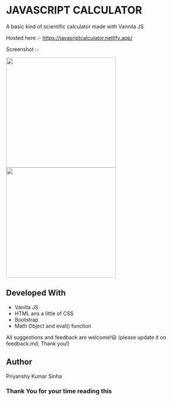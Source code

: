 # JAVASCRIPT CALCULATOR

A basic kind of scientific calculator made with Vannila JS

Hosted here :- https://javasriptcalculator.netlify.app/

Screenshot :-

<img width = "300px" src ="https://github.com/PriyanshuKumarSinha/javascript_calculator/blob/main/project_screenshot_mobile.jpg"></img>
<img width = "300px" src ="https://github.com/PriyanshuKumarSinha/javascript_calculator/blob/main/project_screenshot_mobile.jpg"></img>

## Developed With

- Vanilla JS
- HTML ans a little of CSS
- Bootstrap 
- Math Object and eval() function

All suggestions and feedback are welcome!😃
(please update it on feedback.md, Thank you!)

## Author

Priyanshy Kumar Sinha

### Thank You for your time reading this
